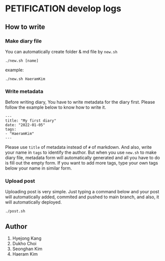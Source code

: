 # PETIFICATION develop logs

## How to write
### Make diary file
You can automatically create folder & md file by `new.sh`
```
./new.sh [name]
```
example:
```
./new.sh HaeramKim
```
### Write metadata
Before writing diary, You have to write metadata for the diary first. Please follow the example below to know how to write it.
```
---
title: "My first diary"
date: "2022-01-05"
tags:
- "HaeramKim"
---
```
Please use `title` of metadata instead of `#` of markdown. And also, write your name in `tags` to identify the author. But when you use `new.sh` to make diary file, metadata form will automatically generated and all you have to do is fill out the empty form. If you want to add more tags, type your own tags below your name in similar form.
### Upload post
Uploading post is very simple. Just typing a command below and your post will automatically added, commited and pushed to main branch, and also, it will automatically deployed.
```
./post.sh
```

## Author
1. Hyejong Kang
2. Dukho Choi
3. Seonghan Kim
4. Haeram Kim
